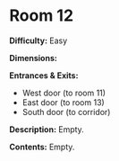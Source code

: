 # Room 12

**Difficulty:** Easy

**Dimensions:** 

**Entrances & Exits:**
- West door (to room 11)
- East door (to room 13)
- South door (to corridor)

**Description:**
Empty.

**Contents:**
Empty.